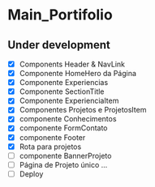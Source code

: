 # Main_Portifolio

## Under development

- [x] Components Header & NavLink
- [x] Componente HomeHero da Página
- [x] Componente Experiencias
- [x] Componente SectionTitle
- [x] Componente ExperienciaItem
- [x] Componentes Projetos e ProjetosItem
- [x] componente Conhecimentos
- [x] componente FormContato
- [x] componente Footer
- [x] Rota para projetos
- [ ] componente BannerProjeto
- [ ] Página de Projeto único
... 
- [ ] Deploy
